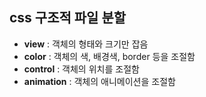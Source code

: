 ## css 구조적 파일 분할



* **view** : 객체의 형태와 크기만 잡음
* **color** : 객체의 색, 배경색, border 등을 조절함
* **control** : 객체의 위치를 조절함
* **animation** : 객체의 애니메이션을 조절함